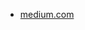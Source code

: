 * [medium.com](https://medium.com/geekculture/adding-the-paypal-link-for-receiving-a-tip-on-your-medium-661fdaae2d33)
